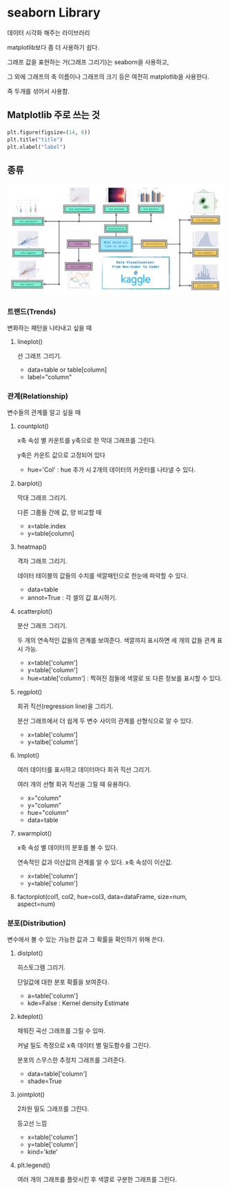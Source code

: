 # seaborn Library

데이터 시각화 해주는 라이브러리

matplotlib보다 좀 더 사용하기 쉽다.

그래프 값을 표현하는 거(그래프 그리기)는 seaborn을 사용하고,

그 외에 그래프의 축 이름이나 그래프의 크기 등은 여전히 matplotlib을 사용한다.

즉 두개를 섞어서 사용함.

## Matplotlib 주로 쓰는 것

```py
plt.figure(figsize=(14, 6))
plt.title("title")
plt.xlabel("label")
```

## 종류


![종류](./images/그래프종류.png)


### 트랜드(Trends)

변화하는 패턴을 나타내고 싶을 때

1. lineplot()

    선 그래프 그리기.

    - data=table or table[column]
    - label="column"

### 관계(Relationship)

변수들의 관계를 알고 싶을 때

1. countplot()

    x축 속성 별 카운트를 y축으로 한 막대 그래프를 그린다.

    y축은 카운트 값으로 고정되어 있다

    - hue='Col' : hue 추가 시 2개의 데이터의 카운터를 나타낼 수 있다.

2. barplot()
    
    막대 그래프 그리기.

    다른 그룹들 간에 값, 양 비교할 때

    - x=table.index
    - y=table[column]

3. heatmap()

    격자 그래프 그리기.

    데이터 테이블의 값들의 수치를 색깔패턴으로 한눈에 파악할 수 있다.

    - data=table
    - annot=True : 각 셀의 값 표시하기.


4. scatterplot()

    분산 그래프 그리기. 

    두 개의 연속적인 값들의 관계를 보여준다. 색깔까지 표시하면 세 개의 값들 관계 표시 가능.

    - x=table['column']
    - y=table['column']
    - hue=table['column'] : 찍혀진 점들에 색깔로 또 다른 정보를 표시할 수 있다.

5. regplot()

    회귀 직선(regression line)을 그리기.

    분산 그래프에서 더 쉽게 두 변수 사이의 관계를 선형식으로 알 수 있다.

    - x=table['column']
    - y=talbe['column']

6. lmplot()

    여러 데이터를 표시하고 데이터마다 회귀 직선 그리기.

    여러 개의 선형 회귀 직선을 그릴 때 유용하다.

    - x="column"
    - y="column"
    - hue="column"
    - data=table


7. swarmplot()

    x축 속성 별 데이터의 분포를 볼 수 있다.

    연속적인 값과 이산값의 관계를 알 수 있다. x축 속성이 이산값.

    - x=table['column']
    - y=table['column']


8. factorplot(col1, col2, hue=col3, data=dataFrame, size=num, aspect=num)

### 분포(Distribution)

변수에서 볼 수 있는 가능한 값과 그 확률을 확인하기 위해 쓴다.

1. distplot()

    히스토그램 그리기.

    단일값에 대한 분포 확률을 보여준다.

    - a=table['column']
    - kde=False : Kernel density Estimate 


2. kdeplot()

    채워진 곡선 그래프를 그릴 수 있따.

    커널 밀도 측정으로 x축 데이터 별 밀도함수를 그린다.

    분포의 스무스한 추정치 그래프를 그려준다.

    - data=table['column']
    - shade=True


3. jointplot()

    2차원 밀도 그래프를 그린다.

    등고선 느낌

    - x=table['column']
    - y=table['column']
    - kind='kde'

4. plt.legend()

    여러 개의 그래프를 플랏시킨 후 색깔로 구분한 그래프를 그린다.

